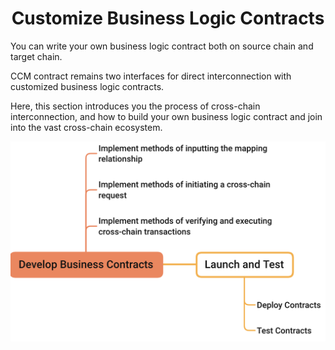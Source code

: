 <h1 align="center">Customize Business Logic Contracts</h1>

You can write your own business logic contract both on source chain and target chain. 

CCM contract remains two interfaces for direct interconnection with customized business logic contracts. 

Here, this section introduces you the process of cross-chain interconnection, and how to build your own business logic contract and join into the vast cross-chain ecosystem.


<div align=center><img src="resources/business_contract_flow.png" alt=""/></div>
